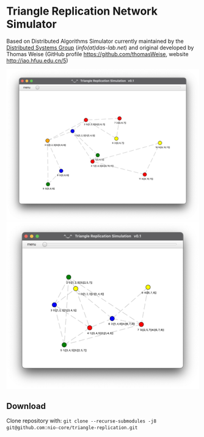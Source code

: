 # Triangle Replication Network Simulator
Based on Distributed Algorithms Simulator currently maintained by the [Distributed Systems Group](http://www.uni-kassel.de/eecs/vs) (*info(at)das-lab.net*) and original developed by Thomas Weise (GitHub profile https://github.com/thomasWeise, website http://iao.hfuu.edu.cn/5)

![Screenshot of the Triangle Replication Network Simulator](img/Simple.png)
![Screenshot of the Triangle Replication Network Simulator](img/Advanced.png)

Download
--------
Clone repository with: `git clone --recurse-submodules -j8 git@github.com:nio-core/triangle-replication.git`


